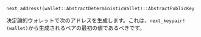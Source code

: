 ```
next_address!(wallet::AbstractDeterministicWallet)::AbstractPublicKey
```

決定論的ウォレットで次のアドレスを生成します。これは、`next_keypair!(wallet)`から生成されるペアの最初の値であるべきです。
